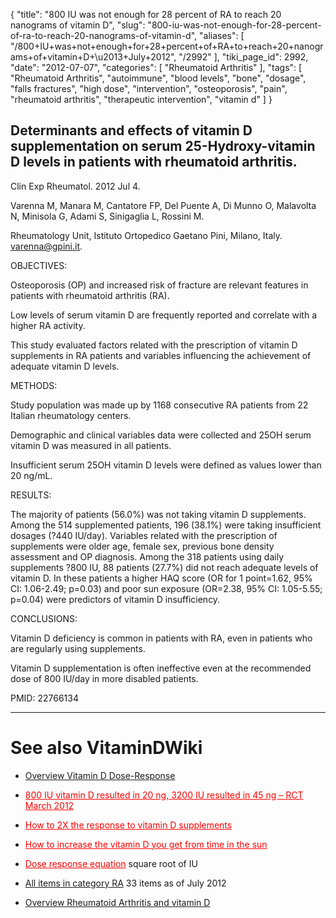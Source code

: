 {
    "title": "800 IU was not enough for 28 percent of RA to reach 20 nanograms of vitamin D",
    "slug": "800-iu-was-not-enough-for-28-percent-of-ra-to-reach-20-nanograms-of-vitamin-d",
    "aliases": [
        "/800+IU+was+not+enough+for+28+percent+of+RA+to+reach+20+nanograms+of+vitamin+D+\u2013+July+2012",
        "/2992"
    ],
    "tiki_page_id": 2992,
    "date": "2012-07-07",
    "categories": [
        "Rheumatoid Arthritis"
    ],
    "tags": [
        "Rheumatoid Arthritis",
        "autoimmune",
        "blood levels",
        "bone",
        "dosage",
        "falls fractures",
        "high dose",
        "intervention",
        "osteoporosis",
        "pain",
        "rheumatoid arthritis",
        "therapeutic intervention",
        "vitamin d"
    ]
}


## Determinants and effects of vitamin D supplementation on serum 25-Hydroxy-vitamin D levels in patients with rheumatoid arthritis.

Clin Exp Rheumatol. 2012 Jul 4. 

Varenna M, Manara M, Cantatore FP, Del Puente A, Di Munno O, Malavolta N, Minisola G, Adami S, Sinigaglia L, Rossini M.

Rheumatology Unit, Istituto Ortopedico Gaetano Pini, Milano, Italy. varenna@gpini.it.

OBJECTIVES:

Osteoporosis (OP) and increased risk of fracture are relevant features in patients with rheumatoid arthritis (RA). 

Low levels of serum vitamin D are frequently reported and correlate with a higher RA activity. 

This study evaluated factors related with the prescription of vitamin D supplements in RA patients and variables influencing the achievement of adequate vitamin D levels.

METHODS:

Study population was made up by 1168 consecutive RA patients from 22 Italian rheumatology centers. 

Demographic and clinical variables data were collected and 25OH serum vitamin D was measured in all patients. 

Insufficient serum 25OH vitamin D levels were defined as values lower than 20 ng/mL.

RESULTS:

The majority of patients (56.0%) was not taking vitamin D supplements. Among the 514 supplemented patients, 196 (38.1%) were taking insufficient dosages (?440 IU/day). Variables related with the prescription of supplements were older age, female sex, previous bone density assessment and OP diagnosis. Among the 318 patients using daily supplements ?800 IU, 88 patients (27.7%) did not reach adequate levels of vitamin D. In these patients a higher HAQ score (OR for 1 point=1.62, 95% CI: 1.06-2.49; p=0.03) and poor sun exposure (OR=2.38, 95% CI: 1.05-5.55; p=0.04) were predictors of vitamin D insufficiency.

CONCLUSIONS:

Vitamin D deficiency is common in patients with RA, even in patients who are regularly using supplements. 

Vitamin D supplementation is often ineffective even at the recommended dose of 800 IU/day in more disabled patients.

PMID: 22766134

- - - - - - - - - - 

# See also VitaminDWiki

* [Overview Vitamin D Dose-Response](/posts/overview-vitamin-d-dose-response)

* <a href="/posts/800-iu-vitamin-d-resulted-in-20-ng-3200-iu-resulted-in-45-ng-rct" style="color: red; text-decoration: underline;" title="This link has an unknown page_id: 2500">800 IU vitamin D resulted in 20 ng, 3200 IU resulted in 45 ng – RCT March 2012</a>

* <a href="/posts/how-to-2x-the-response-to-vitamin-d-supplements" style="color: red; text-decoration: underline;" title="This link has an unknown page_id: 1918">How to 2X the response to vitamin D supplements</a>

* <a href="/posts/how-to-increase-the-vitamin-d-you-get-from-time-in-the-sun" style="color: red; text-decoration: underline;" title="This link has an unknown page_id: 1051">How to increase the vitamin D you get from time in the sun</a>

* <a href="/posts/dose-response-equation" style="color: red; text-decoration: underline;" title="This link has an unknown page_id: 441">Dose response equation</a> square root of IU

* [All items in category RA](https://www.VitaminDWiki.com/tiki-browse_categories.php?parentId=32&sort_mode=created_desc) 33 items as of July 2012

* [Overview Rheumatoid Arthritis and vitamin D](/posts/overview-rheumatoid-arthritis-and-vitamin-d)